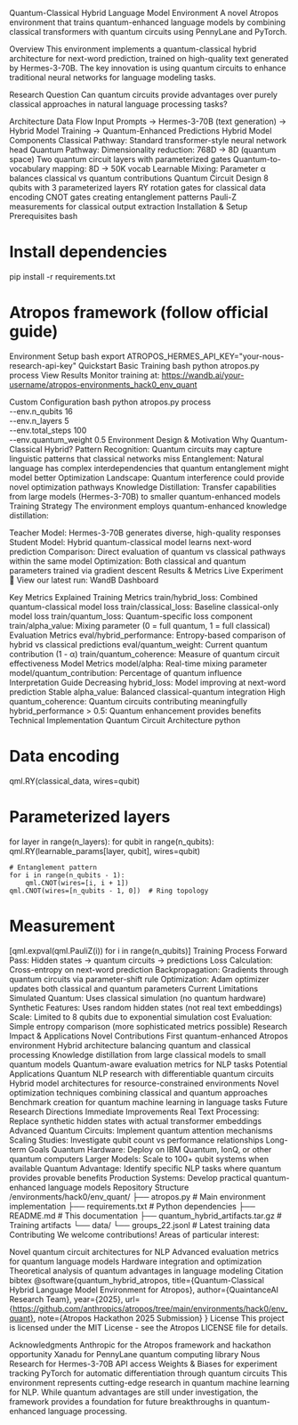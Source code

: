 Quantum-Classical Hybrid Language Model Environment
A novel Atropos environment that trains quantum-enhanced language models by combining classical transformers with quantum circuits using PennyLane and PyTorch.

Overview
This environment implements a quantum-classical hybrid architecture for next-word prediction, trained on high-quality text generated by Hermes-3-70B. The key innovation is using quantum circuits to enhance traditional neural networks for language modeling tasks.

Research Question
Can quantum circuits provide advantages over purely classical approaches in natural language processing tasks?

Architecture
Data Flow
Input Prompts → Hermes-3-70B (text generation) → Hybrid Model Training → Quantum-Enhanced Predictions
Hybrid Model Components
Classical Pathway: Standard transformer-style neural network head
Quantum Pathway:
Dimensionality reduction: 768D → 8D (quantum space)
Two quantum circuit layers with parameterized gates
Quantum-to-vocabulary mapping: 8D → 50K vocab
Learnable Mixing: Parameter α balances classical vs quantum contributions
Quantum Circuit Design
8 qubits with 3 parameterized layers
RY rotation gates for classical data encoding
CNOT gates creating entanglement patterns
Pauli-Z measurements for classical output extraction
Installation & Setup
Prerequisites
bash
# Install dependencies
pip install -r requirements.txt

# Atropos framework (follow official guide)
Environment Setup
bash
export ATROPOS_HERMES_API_KEY="your-nous-research-api-key"
Quickstart
Basic Training
bash
python atropos.py process
View Results
Monitor training at: https://wandb.ai/your-username/atropos-environments_hack0_env_quant

Custom Configuration
bash
python atropos.py process \
  --env.n_qubits 16 \
  --env.n_layers 5 \
  --env.total_steps 100 \
  --env.quantum_weight 0.5
Environment Design & Motivation
Why Quantum-Classical Hybrid?
Pattern Recognition: Quantum circuits may capture linguistic patterns that classical networks miss
Entanglement: Natural language has complex interdependencies that quantum entanglement might model better
Optimization Landscape: Quantum interference could provide novel optimization pathways
Knowledge Distillation: Transfer capabilities from large models (Hermes-3-70B) to smaller quantum-enhanced models
Training Strategy
The environment employs quantum-enhanced knowledge distillation:

Teacher Model: Hermes-3-70B generates diverse, high-quality responses
Student Model: Hybrid quantum-classical model learns next-word prediction
Comparison: Direct evaluation of quantum vs classical pathways within the same model
Optimization: Both classical and quantum parameters trained via gradient descent
Results & Metrics
Live Experiment
🚀 View our latest run: WandB Dashboard

Key Metrics Explained
Training Metrics
train/hybrid_loss: Combined quantum-classical model loss
train/classical_loss: Baseline classical-only model loss
train/quantum_loss: Quantum-specific loss component
train/alpha_value: Mixing parameter (0 = full quantum, 1 = full classical)
Evaluation Metrics
eval/hybrid_performance: Entropy-based comparison of hybrid vs classical predictions
eval/quantum_weight: Current quantum contribution (1 - α)
train/quantum_coherence: Measure of quantum circuit effectiveness
Model Metrics
model/alpha: Real-time mixing parameter
model/quantum_contribution: Percentage of quantum influence
Interpretation Guide
Decreasing hybrid_loss: Model improving at next-word prediction
Stable alpha_value: Balanced classical-quantum integration
High quantum_coherence: Quantum circuits contributing meaningfully
hybrid_performance > 0.5: Quantum enhancement provides benefits
Technical Implementation
Quantum Circuit Architecture
python
# Data encoding
qml.RY(classical_data, wires=qubit)

# Parameterized layers
for layer in range(n_layers):
    for qubit in range(n_qubits):
        qml.RY(learnable_params[layer, qubit], wires=qubit)

    # Entanglement pattern
    for i in range(n_qubits - 1):
        qml.CNOT(wires=[i, i + 1])
    qml.CNOT(wires=[n_qubits - 1, 0])  # Ring topology

# Measurement
[qml.expval(qml.PauliZ(i)) for i in range(n_qubits)]
Training Process
Forward Pass: Hidden states → quantum circuits → predictions
Loss Calculation: Cross-entropy on next-word prediction
Backpropagation: Gradients through quantum circuits via parameter-shift rule
Optimization: Adam optimizer updates both classical and quantum parameters
Current Limitations
Simulated Quantum: Uses classical simulation (no quantum hardware)
Synthetic Features: Uses random hidden states (not real text embeddings)
Scale: Limited to 8 qubits due to exponential simulation cost
Evaluation: Simple entropy comparison (more sophisticated metrics possible)
Research Impact & Applications
Novel Contributions
First quantum-enhanced Atropos environment
Hybrid architecture balancing quantum and classical processing
Knowledge distillation from large classical models to small quantum models
Quantum-aware evaluation metrics for NLP tasks
Potential Applications
Quantum NLP research with differentiable quantum circuits
Hybrid model architectures for resource-constrained environments
Novel optimization techniques combining classical and quantum approaches
Benchmark creation for quantum machine learning in language tasks
Future Research Directions
Immediate Improvements
Real Text Processing: Replace synthetic hidden states with actual transformer embeddings
Advanced Quantum Circuits: Implement quantum attention mechanisms
Scaling Studies: Investigate qubit count vs performance relationships
Long-term Goals
Quantum Hardware: Deploy on IBM Quantum, IonQ, or other quantum computers
Larger Models: Scale to 100+ qubit systems when available
Quantum Advantage: Identify specific NLP tasks where quantum provides provable benefits
Production Systems: Develop practical quantum-enhanced language models
Repository Structure
/environments/hack0/env_quant/
├── atropos.py                    # Main environment implementation
├── requirements.txt              # Python dependencies
├── README.md                     # This documentation
├── quantum_hybrid_artifacts.tar.gz  # Training artifacts
└── data/
    └── groups_22.jsonl          # Latest training data
Contributing
We welcome contributions! Areas of particular interest:

Novel quantum circuit architectures for NLP
Advanced evaluation metrics for quantum language models
Hardware integration and optimization
Theoretical analysis of quantum advantages in language modeling
Citation
bibtex
@software{quantum_hybrid_atropos,
  title={Quantum-Classical Hybrid Language Model Environment for Atropos},
  author={QuaintanceAI Research Team},
  year={2025},
  url={https://github.com/anthropics/atropos/tree/main/environments/hack0/env_quant},
  note={Atropos Hackathon 2025 Submission}
}
License
This project is licensed under the MIT License - see the Atropos LICENSE file for details.

Acknowledgments
Anthropic for the Atropos framework and hackathon opportunity
Xanadu for PennyLane quantum computing library
Nous Research for Hermes-3-70B API access
Weights & Biases for experiment tracking
PyTorch for automatic differentiation through quantum circuits
This environment represents cutting-edge research in quantum machine learning for NLP. While quantum advantages are still under investigation, the framework provides a foundation for future breakthroughs in quantum-enhanced language processing.
